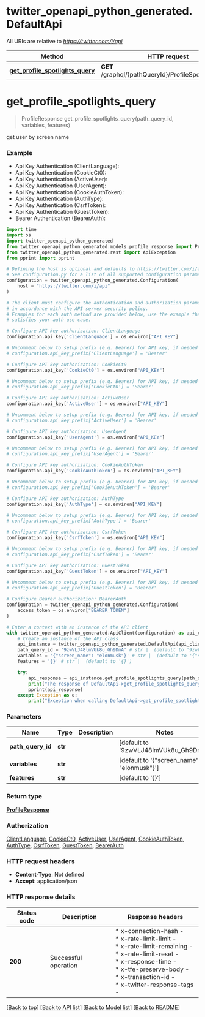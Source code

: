 # twitter_openapi_python_generated.DefaultApi

All URIs are relative to *https://twitter.com/i/api*

Method | HTTP request | Description
------------- | ------------- | -------------
[**get_profile_spotlights_query**](DefaultApi.md#get_profile_spotlights_query) | **GET** /graphql/{pathQueryId}/ProfileSpotlightsQuery | 


# **get_profile_spotlights_query**
> ProfileResponse get_profile_spotlights_query(path_query_id, variables, features)



get user by screen name

### Example

* Api Key Authentication (ClientLanguage):
* Api Key Authentication (CookieCt0):
* Api Key Authentication (ActiveUser):
* Api Key Authentication (UserAgent):
* Api Key Authentication (CookieAuthToken):
* Api Key Authentication (AuthType):
* Api Key Authentication (CsrfToken):
* Api Key Authentication (GuestToken):
* Bearer Authentication (BearerAuth):
```python
import time
import os
import twitter_openapi_python_generated
from twitter_openapi_python_generated.models.profile_response import ProfileResponse
from twitter_openapi_python_generated.rest import ApiException
from pprint import pprint

# Defining the host is optional and defaults to https://twitter.com/i/api
# See configuration.py for a list of all supported configuration parameters.
configuration = twitter_openapi_python_generated.Configuration(
    host = "https://twitter.com/i/api"
)

# The client must configure the authentication and authorization parameters
# in accordance with the API server security policy.
# Examples for each auth method are provided below, use the example that
# satisfies your auth use case.

# Configure API key authorization: ClientLanguage
configuration.api_key['ClientLanguage'] = os.environ["API_KEY"]

# Uncomment below to setup prefix (e.g. Bearer) for API key, if needed
# configuration.api_key_prefix['ClientLanguage'] = 'Bearer'

# Configure API key authorization: CookieCt0
configuration.api_key['CookieCt0'] = os.environ["API_KEY"]

# Uncomment below to setup prefix (e.g. Bearer) for API key, if needed
# configuration.api_key_prefix['CookieCt0'] = 'Bearer'

# Configure API key authorization: ActiveUser
configuration.api_key['ActiveUser'] = os.environ["API_KEY"]

# Uncomment below to setup prefix (e.g. Bearer) for API key, if needed
# configuration.api_key_prefix['ActiveUser'] = 'Bearer'

# Configure API key authorization: UserAgent
configuration.api_key['UserAgent'] = os.environ["API_KEY"]

# Uncomment below to setup prefix (e.g. Bearer) for API key, if needed
# configuration.api_key_prefix['UserAgent'] = 'Bearer'

# Configure API key authorization: CookieAuthToken
configuration.api_key['CookieAuthToken'] = os.environ["API_KEY"]

# Uncomment below to setup prefix (e.g. Bearer) for API key, if needed
# configuration.api_key_prefix['CookieAuthToken'] = 'Bearer'

# Configure API key authorization: AuthType
configuration.api_key['AuthType'] = os.environ["API_KEY"]

# Uncomment below to setup prefix (e.g. Bearer) for API key, if needed
# configuration.api_key_prefix['AuthType'] = 'Bearer'

# Configure API key authorization: CsrfToken
configuration.api_key['CsrfToken'] = os.environ["API_KEY"]

# Uncomment below to setup prefix (e.g. Bearer) for API key, if needed
# configuration.api_key_prefix['CsrfToken'] = 'Bearer'

# Configure API key authorization: GuestToken
configuration.api_key['GuestToken'] = os.environ["API_KEY"]

# Uncomment below to setup prefix (e.g. Bearer) for API key, if needed
# configuration.api_key_prefix['GuestToken'] = 'Bearer'

# Configure Bearer authorization: BearerAuth
configuration = twitter_openapi_python_generated.Configuration(
    access_token = os.environ["BEARER_TOKEN"]
)

# Enter a context with an instance of the API client
with twitter_openapi_python_generated.ApiClient(configuration) as api_client:
    # Create an instance of the API class
    api_instance = twitter_openapi_python_generated.DefaultApi(api_client)
    path_query_id = '9zwVLJ48lmVUk8u_Gh9DmA' # str |  (default to '9zwVLJ48lmVUk8u_Gh9DmA')
    variables = '{"screen_name": "elonmusk"}' # str |  (default to '{"screen_name": "elonmusk"}')
    features = '{}' # str |  (default to '{}')

    try:
        api_response = api_instance.get_profile_spotlights_query(path_query_id, variables, features)
        print("The response of DefaultApi->get_profile_spotlights_query:\n")
        pprint(api_response)
    except Exception as e:
        print("Exception when calling DefaultApi->get_profile_spotlights_query: %s\n" % e)
```



### Parameters

Name | Type | Description  | Notes
------------- | ------------- | ------------- | -------------
 **path_query_id** | **str**|  | [default to &#39;9zwVLJ48lmVUk8u_Gh9DmA&#39;]
 **variables** | **str**|  | [default to &#39;{&quot;screen_name&quot;: &quot;elonmusk&quot;}&#39;]
 **features** | **str**|  | [default to &#39;{}&#39;]

### Return type

[**ProfileResponse**](ProfileResponse.md)

### Authorization

[ClientLanguage](../README.md#ClientLanguage), [CookieCt0](../README.md#CookieCt0), [ActiveUser](../README.md#ActiveUser), [UserAgent](../README.md#UserAgent), [CookieAuthToken](../README.md#CookieAuthToken), [AuthType](../README.md#AuthType), [CsrfToken](../README.md#CsrfToken), [GuestToken](../README.md#GuestToken), [BearerAuth](../README.md#BearerAuth)

### HTTP request headers

 - **Content-Type**: Not defined
 - **Accept**: application/json

### HTTP response details
| Status code | Description | Response headers |
|-------------|-------------|------------------|
**200** | Successful operation |  * x-connection-hash -  <br>  * x-rate-limit-limit -  <br>  * x-rate-limit-remaining -  <br>  * x-rate-limit-reset -  <br>  * x-response-time -  <br>  * x-tfe-preserve-body -  <br>  * x-transaction-id -  <br>  * x-twitter-response-tags -  <br>  |

[[Back to top]](#) [[Back to API list]](../README.md#documentation-for-api-endpoints) [[Back to Model list]](../README.md#documentation-for-models) [[Back to README]](../README.md)

